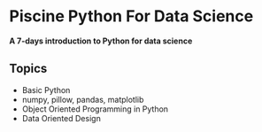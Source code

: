# Piscine Python For Data Science
**A 7-days introduction to Python for data science**


## Topics
* Basic Python
* numpy, pillow, pandas, matplotlib
* Object Oriented Programming in Python
* Data Oriented Design

